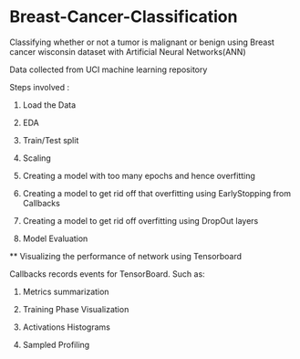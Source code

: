 # Breast-Cancer-Classification
Classifying whether or not a tumor is malignant or benign using Breast cancer wisconsin dataset with Artificial Neural Networks(ANN)

Data collected from UCI machine learning repository

Steps involved :

1) Load the Data

2) EDA

3) Train/Test split

4) Scaling

5) Creating a model with too many epochs and hence overfitting

6) Creating a model to get rid off that overfitting using EarlyStopping from Callbacks

7) Creating a model to get rid off overfitting using DropOut layers

8) Model Evaluation

** Visualizing the performance of network using Tensorboard

Callbacks records events for TensorBoard. Such as:

1) Metrics summarization

2) Training Phase Visualization

3) Activations Histograms

4) Sampled Profiling
